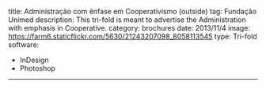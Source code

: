 title: Administração com ênfase em Cooperativismo (outside)
tag: Fundação Unimed
description: This tri-fold is meant to advertise the Administration with emphasis in Cooperative.
category: brochures
date: 2013/11/4
image: https://farm6.staticflickr.com/5630/21243207098_8058113545
type: Tri-fold
software:
- InDesign
- Photoshop
---
